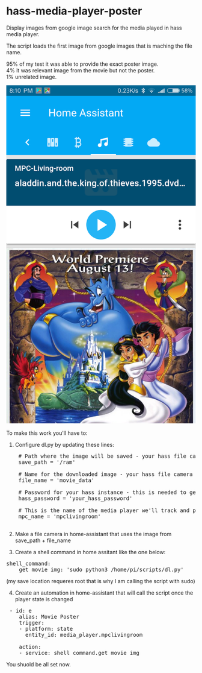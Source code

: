 # hass-media-player-poster
Display images from google image search for the media played in hass media player.

The script loads the first image from google images that is maching the file name. 

95% of my test it was able to provide the exact poster image.<br />
4% it was relevant image from the movie but not the poster.<br />
1% unrelated image.<br />

![example](Screenshot_hass_mpc.png)


To make this work you'll have to:

1. Configure dl.py by updating these lines:

	<pre>
	# Path where the image will be saved - your hass file camera shuold point here
	save_path = '/ram'
	
	# Name for the downloaded image - your hass file camera shuold look for this file
	file_name = 'movie_data'
	
	# Password for your hass instance - this is needed to get the filename from the mediaplayer component.
	hass_password = 'your_hass_password'
	
	# This is the name of the media player we'll track and provide images/posters
	mpc_name = 'mpclivingroom'
	</pre>
  
2. Make a file camera in home-assistant that uses the image from save_path + file_name
3. Create a shell command in home assitant like the one below:

 <pre>shell_command:   
    get_movie_img: 'sudo python3 /home/pi/scripts/dl.py'</pre>

(my save location requeres root that is why I am calling the script with sudo)

4. Create an automation in home-assistant that will call the script once the player state is changed

 <pre> - id: e
    alias: Movie Poster
    trigger:
    - platform: state
      entity_id: media_player.mpclivingroom

    action:  
    - service: shell_command.get_movie_img </pre>
  
  
You shuold be all set now.  
